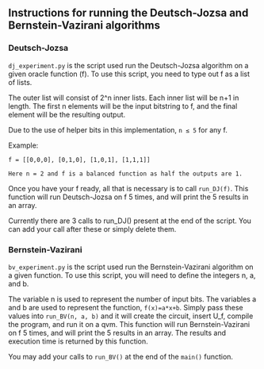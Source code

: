 ## Instructions for running the Deutsch-Jozsa and Bernstein-Vazirani algorithms

### Deutsch-Jozsa
```dj_experiment.py``` is the script used run the Deutsch-Jozsa algorithm on a given 
oracle function (f).  To use this script, you need to type out f as a list of lists. 

The outer list will consist of 2^n inner lists. Each inner list will be n+1 in length. 
The first n elements will be the input bitstring to f, and the final element will be 
the resulting output. 

Due to the use of helper bits in this implementation, ```n ≤ 5``` for any f. 

Example:

    f = [[0,0,0], [0,1,0], [1,0,1], [1,1,1]]
    
    Here n = 2 and f is a balanced function as half the outputs are 1.

Once you have your f ready, all that is necessary is to call ```run_DJ(f)```.
This function will run Deutsch-Jozsa on f 5 times, and will print the 5 results 
in an array.

Currently there are 3 calls to run_DJ() present at the end of the script. 
You can add your call after these or simply delete them.

### Bernstein-Vazirani

```bv_experiment.py``` is the script used run the Bernstein-Vazirani algorithm on a 
given function. To use this script, you will need to define the integers n, a, and b. 

The variable n is used to represent the number of input bits. The variables a and b 
are used to represent the function, ```f(x)=a*x+b```. Simply pass these values into 
```run_BV(n, a, b)``` and it will create the circuit, insert U_f, compile the program, 
and run it on a qvm. This function will run Bernstein-Vazirani on f 5 times, and will 
print the 5 results in an array. The results and execution time is returned by this 
function.

You may add your calls to ```run_BV()``` at the end of the ```main()``` function.